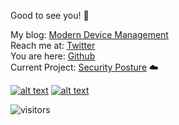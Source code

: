 Good to see you! :mage:                                                                                            

My blog: [Modern Device Management](https://simonhakansson.com)  
Reach me at: [Twitter](https://twitter.com/0fflineDocs)   
You are here: [Github](https://github.com/0fflinedocs)       
Current Project: [Security Posture](https://github.com/0fflinedocs/Powershell/projects/1) :cloud:  

<!-- Please don't remove this: Grab your social icons from https://github.com/carlsednaoui/gitsocial -->

<!-- display the social media buttons in your README -->

[![alt text][1.1]][1]
[![alt text][6.1]][6]


<!-- links to social media icons -->
<!-- no need to change these -->

<!-- icons with padding -->

[1.1]: http://i.imgur.com/tXSoThF.png (Twitter Profile)
[6.1]: http://i.imgur.com/0o48UoR.png (Github Profile)

<!-- links to your social media accounts -->
<!-- update these accordingly -->

[1]: http://www.twitter.com/0fflineDocs
[6]: http://www.github.com/0fflineDocs

<!-- Please don't remove this: Grab your social icons from https://github.com/carlsednaoui/gitsocial -->
  
![visitors](https://visitor-badge.laobi.icu/badge?page_id=0fflineDocs.0fflineDocs)

<!--
**0fflinedocs//0fflinedocs** is a ✨ _special_ ✨ repository because its `README.md` (this file) appears on your GitHub profile.
--!>

